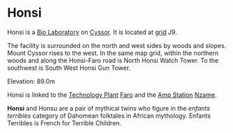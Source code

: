 # Honsi

Honsi is a [Bio Laboratory](Bio_Laboratory.md) on [Cyssor](Cyssor.md). It is
located at [grid](../terminology/Map_grid.md) J9.

The facility is surrounded on the north and west sides by woods and slopes.
Mount Cyssor rises to the west. In the same map grid, within the northern woods
and along the Honsi-Faro road is North Honsi Watch Tower. To the southwest is
South West Honsi Gun Tower.

Elevation: 89.0m

Honsi is linked to the [Technology Plant](../locations/Technology_Plant.md)
[Faro](../facilities/Faro.md) and the [Amp Station](Amp_Station.md)
[Nzame](../facilities/Nzame.md).

**Honsi** and Honsu are a pair of mythical twins who figure in the _enfants
terribles_ category of Dahomean folktales in African mythology. Enfants
Terribles is French for Terrible Children.

